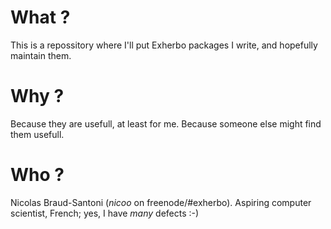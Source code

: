 # What ?
This is a repossitory where I'll put Exherbo packages I write, and hopefully maintain them.

# Why ?
Because they are usefull, at least for me.
Because someone else might find them usefull.

# Who ?
Nicolas Braud-Santoni (*nicoo* on freenode/#exherbo).
Aspiring computer scientist, French; yes, I have *many* defects :-)
